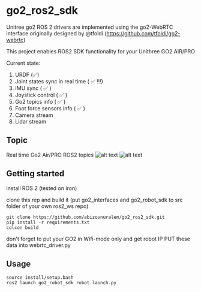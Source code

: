 # go2_ros2_sdk
Unitree go2 ROS 2 drivers are implemented using the go2-WebRTC interface originally designed by @tfoldi (https://github.com/tfoldi/go2-webrtc)

This project enables ROS2 SDK functionality for your Unithree GO2 AIR/PRO

Current state:
1. URDF (:white_check_mark:)
2. Joint states sync in real time ( :white_check_mark: !!!)
3. IMU sync ( :white_check_mark: )
4. Joystick control ( :white_check_mark: )
6. Go2 topics info ( :white_check_mark: )
7. Foot force sensors info ( :white_check_mark: )
8. Camera stream
9. Lidar stream

## Topic
Real time Go2 Air/PRO ROS2 topics
![alt text](https://github.com/abizovnuralem/go2_ros2_sdk/blob/master/topics_2.png?raw=true)
![alt text](https://github.com/abizovnuralem/go2_ros2_sdk/blob/master/topics_1.png?raw=true)


## Getting started

install ROS 2 (tested on iron)

clone this rep and build it (put go2_interfaces and go2_robot_sdk to src folder of your own ros2_ws repo)
```
git clone https://github.com/abizovnuralem/go2_ros2_sdk.git
pip install -r requirements.txt
colcon build
```

don't forget to put your GO2 in Wifi-mode only and get robot IP
PUT these data into webrtc_driver.py

## Usage
```
source install/setup.bash
ros2 launch go2_robot_sdk robot.launch.py
```


